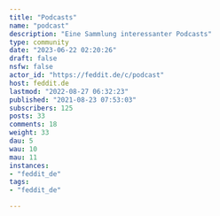 ```yaml
---
title: "Podcasts" 
name: "podcast"
description: "Eine Sammlung interessanter Podcasts"
type: community
date: "2023-06-22 02:20:26"
draft: false
nsfw: false
actor_id: "https://feddit.de/c/podcast"
host: feddit.de
lastmod: "2022-08-27 06:32:23"
published: "2021-08-23 07:53:03"
subscribers: 125
posts: 33
comments: 18
weight: 33
dau: 5
wau: 10
mau: 11
instances:
- "feddit_de"
tags: 
- "feddit_de"

---
```

